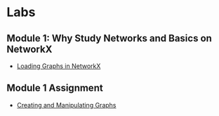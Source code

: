 # Labs

## Module 1: Why Study Networks and Basics on NetworkX

- [Loading Graphs in NetworkX](./Labs/Loading%20Graphs%20in%20NetworkX.ipynb)

## Module 1 Assignment

- [Creating and Manipulating Graphs](./Labs/Assignment%201.ipynb)
